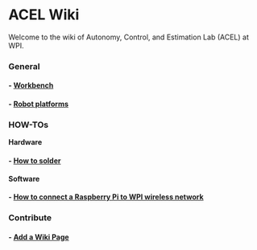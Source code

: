 <h1>ACEL Wiki</h1>

Welcome to the wiki of Autonomy, Control, and Estimation Lab (ACEL) at WPI.

### General

#### - [Workbench](./general/workbench.md)
#### - [Robot platforms](./general/robots.md)

### HOW-TOs

**Hardware**

#### - [How to solder](./howtos/how-to-solder.md)

**Software**

#### - [How to connect a Raspberry Pi to WPI wireless network](http://wiki.rdu.im/_pages/Projects/Application-Notes/HOWTOs/howto-connect-rpi-to-wpi-wireless.html)

### Contribute
#### - [Add a Wiki Page](contribute/general-guide.md)
